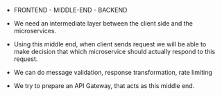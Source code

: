 - FRONTEND - MIDDLE-END - BACKEND

- We need an intermediate layer between the client side and the microservices.
- Using this middle end, when client sends request we will be able to make decision that which microservice should actually respond to this request.
- We can do message validation, response transformation, rate limiting
- We try to prepare an API Gateway, that acts as this middle end.